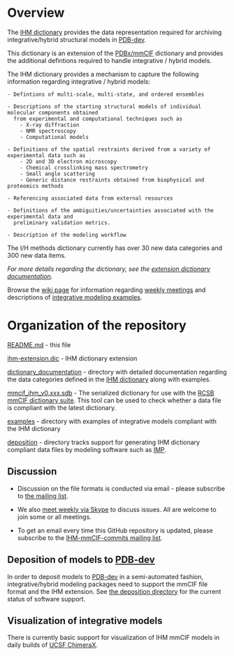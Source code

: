 
# Overview

The [IHM dictionary](ihm-extension.dic) provides the data representation required for archiving 
integrative/hybrid structural models in [PDB-dev](https://pdb-dev.wwpdb.org).

This dictionary is an extension of the [PDBx/mmCIF](http://mmcif.wwpdb.org) dictionary
and provides the additional defintions required to handle integrative / hybrid models.  

The IHM dictionary provides a mechanism to capture the following information regarding
integrative / hybrid models: 

    - Defintions of multi-scale, multi-state, and ordered ensembles

    - Descriptions of the starting structural models of individual molecular components obtained 
      from experimental and computational techniques such as
        - X-ray diffraction
        - NMR spectroscopy 
        - Computational models

    - Definitions of the spatial restraints derived from a variety of experimental data such as
        - 2D and 3D electron microscopy
        - Chemical crosslinking mass spectrometry 
        - Small angle scattering
        - Generic distance restraints obtained from biophysical and proteomics methods

    - Referencing associated data from external resources

    - Definitions of the ambiguities/uncertainties associated with the experimental data and
      preliminary validation metrics. 

    - Description of the modeling workflow

The I/H methods dictionary currently has over 30 new data categories and 300 new data items.

*For more details regarding the dictionary, see the 
[extension dictionary documentation](dictionary_documentation/documentation.md).*

Browse the [wiki page](https://github.com/ihmwg/IHM-dictionary/wiki) for information regarding
[weekly meetings](https://github.com/ihmwg/IHM-dictionary/wiki/Meetings) and descriptions of 
[integrative modeling examples](https://github.com/ihmwg/IHM-dictionary/wiki/Use-cases).

# Organization of the repository

[README.md](README.md) - this file

[ihm-extension.dic](ihm-extension.dic) - IHM dictionary extension

[dictionary_documentation](dictionary_documentation) - directory with detailed documentation 
regarding the data categories defined in the [IHM dictionary](ihm-extension.dic) along with examples.  

[mmcif_ihm_v0.xxx.sdb]() - The serialized dictionary for use with the 
[RCSB mmCIF dictionary suite](https://sw-tools.rcsb.org/apps/MMCIF-DICT-SUITE/index.html). 
This tool can be used to check whether a data file is compliant with the latest dictionary. 

[examples](examples) - directory with examples of integrative models compliant with the IHM dictionary

[deposition](deposition) - directory tracks support for generating IHM dictionary compliant data files by 
modeling software such as [IMP](https://integrativemodeling.org). 

## Discussion

 - Discussion on the file formats is conducted via email - please subscribe to
   [the mailing list](https://salilab.org/mailman/listinfo/ihm-repval).

 - We also [meet weekly via Skype](https://github.com/ihmwg/IHM-dictionary/wiki/Meetings) to discuss issues. All are
   welcome to join some or all meetings.

 - To get an email every time this GitHub repository is updated, please
   subscribe to the [IHM-mmCIF-commits mailing list](https://salilab.org/mailman/listinfo/ihm-mmcif-commits).

## Deposition of models to [PDB-dev](https://pdb-dev.wwpdb.org)

In order to deposit models to [PDB-dev](https://pdb-dev.wwpdb.org) in a semi-automated fashion, 
integrative/hybrid modeling packages need to support the mmCIF file format and the IHM extension.
See [the deposition directory](deposition) for the current status of software support.

## Visualization of integrative models

There is currently basic support for visualization of IHM mmCIF models
in daily builds of [UCSF ChimeraX](https://www.cgl.ucsf.edu/chimerax/).
